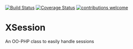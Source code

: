 [![Build Status](https://travis-ci.org/solutionstack/XSession.svg?branch=master)](https://travis-ci.org/solutionstack/XSession)
[![Coverage Status](https://coveralls.io/repos/github/solutionstack/XSession/badge.svg?branch=master)](https://coveralls.io/github/solutionstack/XSession?branch=master)
[![contributions welcome](https://img.shields.io/badge/contributions-welcome-brightgreen.svg?style=flat)](https://github.com/dwyl/esta/issues)


# XSession
An OO-PHP class to easily handle sessions 
